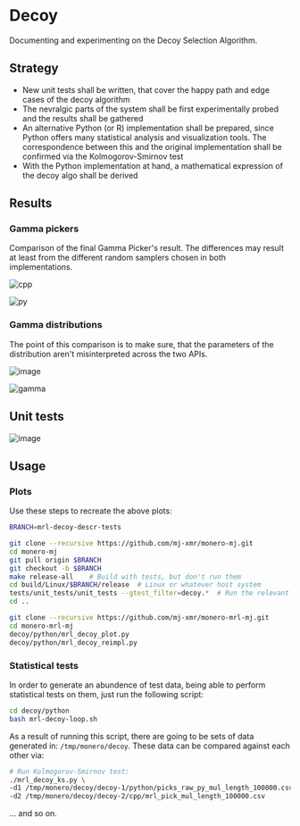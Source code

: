 # Decoy

Documenting and experimenting on the Decoy Selection Algorithm.

## Strategy

- New unit tests shall be written, that cover the happy path and edge cases of the decoy algorithm
- The nevralgic parts of the system shall be first experimentally probed and the results shall be gathered
- An alternative Python (or R) implementation shall be prepared, since Python offers many statistical analysis and visualization tools. The correspondence between this and the original implementation shall be confirmed via the Kolmogorov-Smirnov test
- With the Python implementation at hand, a mathematical expression of the decoy algo shall be derived

## Results
### Gamma pickers
Comparison of the final Gamma Picker's result. The differences may result at least from the different random samplers chosen in both implementations.

![cpp](https://user-images.githubusercontent.com/63722585/169068204-8e82eb8f-4151-48a9-85d4-c554cc231839.png)

![py](https://user-images.githubusercontent.com/63722585/169068222-50321cd3-2919-418a-87e6-5e97c9e4eb07.png)



### Gamma distributions
The point of this comparison is to make sure, that the parameters of the distribution aren't misinterpreted across the two APIs.

![image](https://user-images.githubusercontent.com/63722585/167909725-0afb8d37-8f95-4fdb-9c0f-4eaa62a49a23.png)

![gamma](https://user-images.githubusercontent.com/63722585/169069214-6f6bdebc-5daa-49d1-af01-bc3b3f37f9b9.png)



## Unit tests

![image](https://user-images.githubusercontent.com/63722585/165281752-8073a130-f46d-450f-9de8-a06c96fb96f5.png)



## Usage

### Plots

Use these steps to recreate the above plots:

```bash
BRANCH=mrl-decoy-descr-tests

git clone --recursive https://github.com/mj-xmr/monero-mj.git
cd monero-mj
git pull origin $BRANCH
git checkout -b $BRANCH
make release-all 	# Build with tests, but don't run them
cd build/Linux/$BRANCH/release  # Linux or whatever host system
tests/unit_tests/unit_tests --gtest_filter=decoy.*  # Run the relevant tests only and generate the data
cd ..
```

```bash
git clone --recursive https://github.com/mj-xmr/monero-mrl-mj.git
cd monero-mrl-mj
decoy/python/mrl_decoy_plot.py
decoy/python/mrl_decoy_reimpl.py

```

### Statistical tests

In order to generate an abundence of test data, being able to perform statistical tests on them, 
just run the following script:

```bash
cd decoy/python
bash mrl-decoy-loop.sh
```

As a result of running this script, there are going to be sets of data generated in: `/tmp/monero/decoy`.
These data can be compared against each other via:

```bash
# Run Kolmogorov-Smirnov test:
./mrl_decoy_ks.py \
-d1 /tmp/monero/decoy/decoy-1/python/picks_raw_py_mul_length_100000.csv \
-d2 /tmp/monero/decoy/decoy-2/cpp/mrl_pick_mul_length_100000.csv
```

... and so on.


